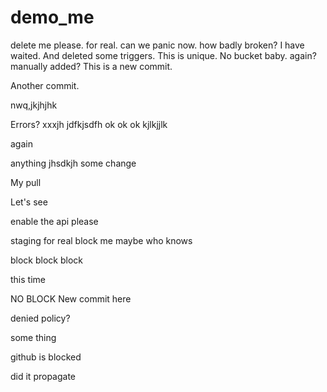 # demo_me
delete me please. for real. can we panic now. how badly broken? I have waited. And deleted some triggers. This is unique. No bucket baby. again? manually added? This is a new commit.

Another commit.

nwq,jkjhjhk

Errors? xxxjh
jdfkjsdfh
ok ok ok kjlkjjlk

again

anything
jhsdkjh
some change

My pull

Let's see

enable the api please

staging for real
block me maybe who knows

block block block

this time

NO BLOCK
New commit here

denied policy?

some thing

github is blocked

did it propagate
